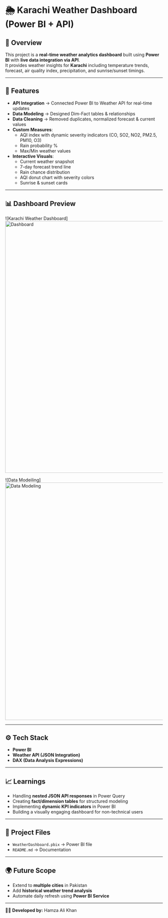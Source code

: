 # 🌦️ Karachi Weather Dashboard (Power BI + API)

## 📌 Overview
This project is a **real-time weather analytics dashboard** built using **Power BI** with **live data integration via API**.  
It provides weather insights for **Karachi** including temperature trends, forecast, air quality index, precipitation, and sunrise/sunset timings.

---

## 🚀 Features
- **API Integration** → Connected Power BI to Weather API for real-time updates  
- **Data Modeling** → Designed Dim-Fact tables & relationships  
- **Data Cleaning** → Removed duplicates, normalized forecast & current values  
- **Custom Measures**:
  - AQI index with dynamic severity indicators (CO, SO2, NO2, PM2.5, PM10, O3)  
  - Rain probability %  
  - Max/Min weather values  
- **Interactive Visuals**:
  - Current weather snapshot  
  - 7-day forecast trend line  
  - Rain chance distribution  
  - AQI donut chart with severity colors  
  - Sunrise & sunset cards  

---

## 📊 Dashboard Preview
![Karachi Weather Dashboard]<img width="1431" height="806" alt="Dashboard" src="https://github.com/user-attachments/assets/df6e0ec6-a42b-4220-8be5-b435307efd4a" />

![Data Modeiling]<img width="1654" height="760" alt="Data Modeling" src="https://github.com/user-attachments/assets/75bde743-286b-4c38-8033-a7799af12885" />

---

## ⚙️ Tech Stack
- **Power BI**  
- **Weather API (JSON Integration)**  
- **DAX (Data Analysis Expressions)**  

---

## 📈 Learnings
- Handling **nested JSON API responses** in Power Query  
- Creating **fact/dimension tables** for structured modeling  
- Implementing **dynamic KPI indicators** in Power BI  
- Building a visually engaging dashboard for non-technical users  

---

## 📂 Project Files
- `WeatherDashboard.pbix` → Power BI file  
- `README.md` → Documentation  

---

## 🌍 Future Scope
- Extend to **multiple cities** in Pakistan  
- Add **historical weather trend analysis**  
- Automate daily refresh using **Power BI Service**  

---
👨‍💻 **Developed by:** Hamza Ali Khan
